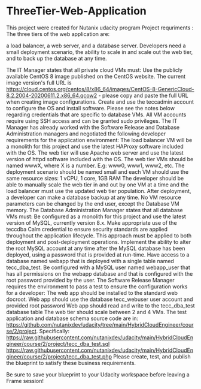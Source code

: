 # ThreeTier-Web-Application
This project were created for Nutanix udacity program 
Project requriments : 
The three tiers of the web application are:

a load balancer,
a web server,
and a database server.
Developers need a small deployment scenario, the ability to scale in and scale out the web tier, and to back up the database at any time.

The IT Manager states that all private cloud VMs must:
Use the publicly available CentOS 8 image published on the CentOS website. The current image version's full URL is https://cloud.centos.org/centos/8/x86_64/images/CentOS-8-GenericCloud-8.2.2004-20200611.2.x86_64.qcow2 - please copy and paste the full URL when creating image configurations.
Create and use the teccadmin account to configure the OS and install software. Please see the notes below regarding credentials that are specific to database VMs.
All VM accounts require using SSH access and can be granted sudo privileges.
The IT Manager has already worked with the Software Release and Database Administration managers and negotiated the following developer requirements for the application environment:
The load balancer VM will be a monolith for this project and use the latest HAProxy software included with the OS.
The web tier will use Apache web server and use the latest version of httpd software included with the OS.
The web tier VMs should be named wwwX, where X is a number. E.g: www0, www1, www2, etc.
The deployment scenario should be named small and each VM should use the same resource sizes: 1 vCPU, 1 core, 1GB RAM
The developer should be able to manually scale the web tier in and out by one VM at a time and the load balancer must use the updated web tier population.
After deployment, a developer can make a database backup at any time.
No VM resource parameters can be changed by the end user, except the Database VM memory.
The Database Administration Manager states that all database VMs must:
Be configured as a monolith for this project and use the latest version of MySQL, currently version 8.x.
Make appropriate use of the teccdba Calm credential to ensure security standards are applied throughout the application lifecycle. This approach must be applied to both deployment and post-deployment operations.
Implement the ability to alter the root MySQL account at any time after the MySQL database has been deployed, using a password that is provided at run-time.
Have access to a database named webapp that is deployed with a single table named tecc_dba_test.
Be configured with a MySQL user named webapp_user that has all permissions on the webapp database and that is configured with the root password provided by the user.
The Software Release Manager requires the environment to pass a test to ensure the configuration works for a developer:
The web app should be installed to the standard web docroot.
Web app should use the database tecc_webuser user account and provided root password
Web app should read and write to the tecc_dba_test database table
The web tier should scale between 2 and 4 VMs.
The test application and database schema source code are in:
https://github.com/nutanixdev/udacity/tree/main/HybridCloudEngineer/course/2/project. Specifically:
https://raw.githubusercontent.com/nutanixdev/udacity/main/HybridCloudEngineer/course/2/project/tecc_dba_test.sql
https://raw.githubusercontent.com/nutanixdev/udacity/main/HybridCloudEngineer/course/2/project/tecc_dba_test.php
Please create, test, and publish the blueprint to satisfy these business requirements.

Be sure to save your blueprint to your Udacity workspace before leaving a Frame session!
